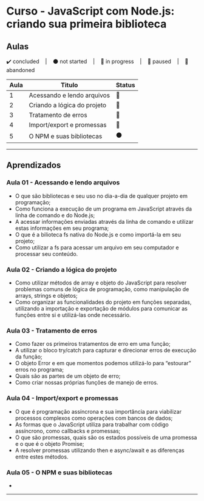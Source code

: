 # Curso - JavaScript com Node.js: criando sua primeira biblioteca

## Aulas
<p>
  ✔️ concluded &nbsp;&nbsp;&nbsp;|&nbsp;&nbsp;&nbsp;
  ⚫ not started &nbsp;&nbsp;&nbsp;|&nbsp;&nbsp;&nbsp;
  🔵 in progress &nbsp;&nbsp;&nbsp;|&nbsp;&nbsp;&nbsp;
  🔶 paused &nbsp;&nbsp;&nbsp;|&nbsp;&nbsp;&nbsp;
  🔴 abandoned 
</p>

| Aula | Titulo | Status |
| --- | --- | --- |
| 1 | Acessando e lendo arquivos  | 🔵 |
| 2 | Criando a lógica do projeto | 🔵 |
| 3 | Tratamento de erros | 🔵 |
| 4 | Import/export e promessas | 🔵 |
| 5 | O NPM e suas bibliotecas | ⚫ |

---

## Aprendizados

### Aula 01 - Acessando e lendo arquivos 
<ul>
  <li>O que são bibliotecas e seu uso no dia-a-dia de qualquer projeto em programação;</li>
  <li>Como funciona a execução de um programa em JavaScript através da linha de comando e do Node.js;</li>
  <li>A acessar informações enviadas através da linha de comando e utilizar estas informações em seu programa;</li>
  <li>O que é a bilioteca fs nativa do Node.js e como importá-la em seu projeto;</li>
  <li>Como utilizar a fs para acessar um arquivo em seu computador e processar seu conteúdo.</li>
</ul>

### Aula 02 - Criando a lógica do projeto
<ul>
  <li>Como utilizar métodos de array e objeto do JavaScript para resolver problemas comuns de lógica de programação, como manipulação de arrays, strings e objetos;</li>
  <li>Como organizar as funcionalidades do projeto em funções separadas, utilizando a importação e exportação de módulos para comunicar as funções entre si e utilizá-las onde necessário.</li>
</ul>

### Aula 03 - Tratamento de erros
<ul>
  <li>Como fazer os primeiros tratamentos de erro em uma função;</li>
  <li>A utilizar o bloco try/catch para capturar e direcionar erros de execução da função;</li>
  <li>O objeto Error e em que momentos podemos utilizá-lo para “estourar” erros no programa;</li>
  <li>Quais são as partes de um objeto de erro;</li>
  <li>Como criar nossas próprias funções de manejo de erros.</li>
</ul>

### Aula 04 - Import/export e promessas
<ul>
  <li>O que é programação assíncrona e sua importância para viabilizar processos complexos como operações com bancos de dados;</li>
  <li>As formas que o JavaScript utiliza para trabalhar com código assíncrono, como callbacks e promessas;</li>
  <li>O que são promessas, quais são os estados possíveis de uma promessa e o que é o objeto Promise;</li>
  <li>A resolver promessas utilizando then e async/await e as diferenças entre estes métodos.</li>
</ul>

### Aula 05 - O NPM e suas bibliotecas
<ul>
  <li></li>
</ul>

---

<!-- ## 🎯 Projeto desenvolvido
Este é o screenshot do projeto que foi desenvolvido durante o curso:

<p align="center">
  <img alt="Miniatura da imagem do projeto"src="../../.github/thumbs/preview.jpg">
</p> -->